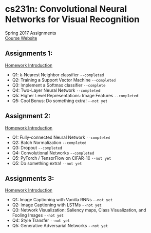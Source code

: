 # cs231n:  Convolutional Neural Networks for Visual Recognition
Spring 2017 Assignments<br>
[Course Website](http://cs231n.stanford.edu/)
## Assignments 1:
[Homework Introduction](http://cs231n.github.io/assignments2017/assignment1/)
* Q1: k-Nearest Neighbor classifier `--completed`
* Q2: Training a Support Vector Machine `--completed`
* Q3: Implement a Softmax classifier `--complete`
* Q4: Two-Layer Neural Network `--completed`
* Q5: Higher Level Representations: Image Features `--completed`
* Q5: Cool Bonus: Do something extra! `--not yet`
## Assignment 2:
[Homework Introduction](http://cs231n.github.io/assignments2017/assignment2/)
* Q1: Fully-connected Neural Network `--completed`
* Q2: Batch Normalization `--completed`
* Q3: Dropout `--completed`
* Q4: Convolutional Networks `--completed`
* Q5: PyTorch / TensorFlow on CIFAR-10 `--not yet`
* Q5: Do something extra! `--not yet`
## Assignments 3:
[Homework Introduction](http://cs231n.github.io/assignments2017/assignment3/)
* Q1: Image Captioning with Vanilla RNNs `--not yet`
* Q2: Image Captioning with LSTMs `--not yet`
* Q3: Network Visualization: Saliency maps, Class Visualization, and Fooling Images `--not yet`
* Q4: Style Transfer `--not yet`
* Q5: Generative Adversarial Networks `--not yet`
